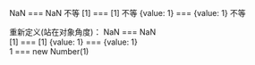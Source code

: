 NaN === NaN  不等
[1] === [1]  不等
{value: 1} === {value: 1}  不等

重新定义(站在对象角度)：
NaN === NaN  
[1] === [1] 
{value: 1} === {value: 1}  
1 === new Number(1)
